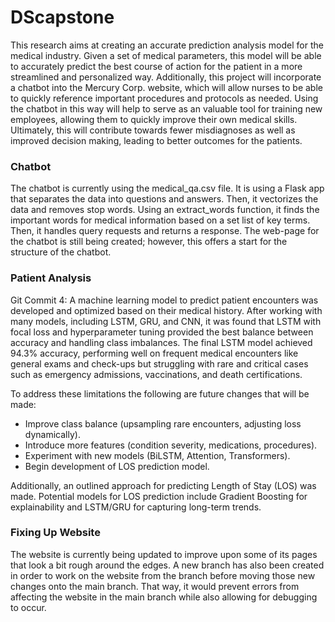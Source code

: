 # DScapstone


This research aims at creating an accurate prediction analysis model for the medical industry. Given a set of medical parameters, this model will be able to accurately predict the best course of action for the patient in a more streamlined and personalized way. Additionally, this project will incorporate a chatbot into the Mercury Corp. website, which will allow nurses to be able to quickly reference important procedures and protocols as needed. Using the chatbot in this way will help to serve as an valuable tool for training new employees, allowing them to quickly improve their own medical skills. Ultimately, this will contribute towards fewer misdiagnoses as well as improved decision making, leading to better outcomes for the patients.


### Chatbot
The chatbot is currently using the medical_qa.csv file. It is using a Flask app that separates the data into questions and answers. Then, it vectorizes the data and removes stop words. Using an extract_words function, it finds the important words for medical information based on a set list of key terms. Then, it handles query requests and returns a response. The web-page for the chatbot is still being created; however, this offers a start for the structure of the chatbot.


### Patient Analysis
Git Commit 4: 
A machine learning model to predict patient encounters was developed and optimized based on their medical history. After working with many models, including LSTM, GRU, and CNN, it was  found that LSTM with focal loss and hyperparameter tuning provided the best balance between accuracy and handling class imbalances. The final LSTM model achieved 94.3% accuracy, performing well on frequent medical encounters like general exams and check-ups but struggling with rare and critical cases such as emergency admissions, vaccinations, and death certifications. 

To address these limitations the following are future changes that will be made:
- Improve class balance (upsampling rare encounters, adjusting loss dynamically).  
- Introduce more features (condition severity, medications, procedures).  
- Experiment with new models (BiLSTM, Attention, Transformers).  
- Begin development of LOS prediction model.

Additionally, an outlined approach for predicting Length of Stay (LOS) was made. Potential models for LOS prediction include  Gradient Boosting for explainability and LSTM/GRU for capturing long-term trends.


### Fixing Up Website
The website is currently being updated to improve upon some of its pages that look a bit rough around the edges. A new branch has also been created in order to work on the website from the branch before moving those new changes onto the main branch. That way, it would prevent errors from affecting the website in the main branch while also allowing for debugging to occur.
